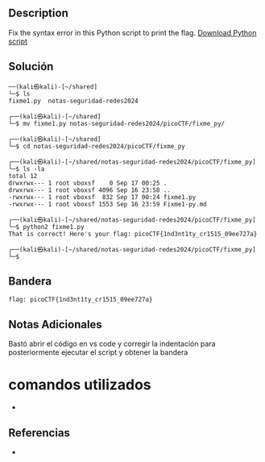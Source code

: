 ## Description

Fix the syntax error in this Python script to print the flag. [Download Python script](https://artifacts.picoctf.net/c/26/fixme1.py)
## Solución 
```shell
──(kali㉿kali)-[~/shared]
└─$ ls    
fixme1.py  notas-seguridad-redes2024
                                                                                               
┌──(kali㉿kali)-[~/shared]
└─$ mv fixme1.py notas-seguridad-redes2024/picoCTF/fixme_py/             
                                                                                               
┌──(kali㉿kali)-[~/shared]
└─$ cd notas-seguridad-redes2024/picoCTF/fixme_py 
                                                                                               
┌──(kali㉿kali)-[~/shared/notas-seguridad-redes2024/picoCTF/fixme_py]
└─$ ls -la
total 12
drwxrwx--- 1 root vboxsf    0 Sep 17 00:25 .
drwxrwx--- 1 root vboxsf 4096 Sep 16 23:58 ..
-rwxrwx--- 1 root vboxsf  832 Sep 17 00:24 fixme1.py
-rwxrwx--- 1 root vboxsf 1553 Sep 16 23:59 Fixme1-py.md
                                                                                               
┌──(kali㉿kali)-[~/shared/notas-seguridad-redes2024/picoCTF/fixme_py]
└─$ python2 fixme1.py                            
That is correct! Here's your flag: picoCTF{1nd3nt1ty_cr1515_09ee727a}
                                                                                               
┌──(kali㉿kali)-[~/shared/notas-seguridad-redes2024/picoCTF/fixme_py]
└─$ 

```
## Bandera
```shell
flag: picoCTF{1nd3nt1ty_cr1515_09ee727a}
```
## Notas Adicionales
Bastó abrir el código en vs code y corregir la indentación para posteriormente ejecutar el script y obtener la bandera
# comandos utilizados
- 
## Referencias
- 